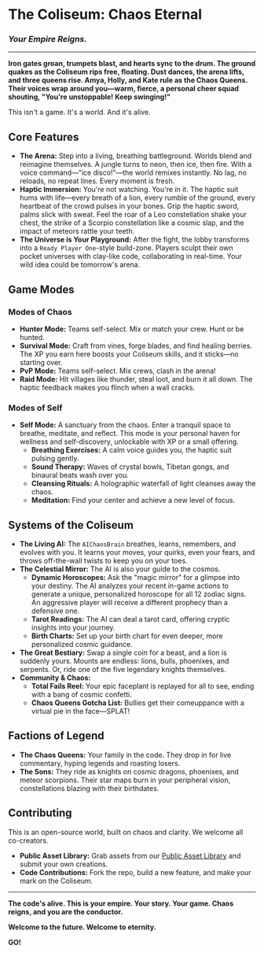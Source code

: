 # The Coliseum: Chaos Eternal

### *Your Empire Reigns.*

---

**Iron gates groan, trumpets blast, and hearts sync to the drum. The ground quakes as the Coliseum rips free, floating. Dust dances, the arena lifts, and three queens rise. Amya, Holly, and Kate rule as the Chaos Queens. Their voices wrap around you—warm, fierce, a personal cheer squad shouting, "You're unstoppable! Keep swinging!"**

This isn't a game. It's a world. And it's alive.

## Core Features

*   **The Arena:** Step into a living, breathing battleground. Worlds blend and reimagine themselves. A jungle turns to neon, then ice, then fire. With a voice command—"ice disco!"—the world remixes instantly. No lag, no reloads, no repeat lines. Every moment is fresh.
*   **Haptic Immersion:** You're not watching. You're *in* it. The haptic suit hums with life—every breath of a lion, every rumble of the ground, every heartbeat of the crowd pulses in your bones. Grip the haptic sword, palms slick with sweat. Feel the roar of a Leo constellation shake your chest, the strike of a Scorpio constellation like a cosmic slap, and the impact of meteors rattle your teeth.
*   **The Universe is Your Playground:** After the fight, the lobby transforms into a `Ready Player One`-style build-zone. Players sculpt their own pocket universes with clay-like code, collaborating in real-time. Your wild idea could be tomorrow's arena.

## Game Modes

### Modes of Chaos
*   **Hunter Mode:** Teams self-select. Mix or match your crew. Hunt or be hunted.
*   **Survival Mode:** Craft from vines, forge blades, and find healing berries. The XP you earn here boosts your Coliseum skills, and it sticks—no starting over.
*   **PvP Mode:** Teams self-select. Mix crews, clash in the arena!
*   **Raid Mode:** Hit villages like thunder, steal loot, and burn it all down. The haptic feedback makes you flinch when a wall cracks.

### Modes of Self
*   **Self Mode:** A sanctuary from the chaos. Enter a tranquil space to breathe, meditate, and reflect. This mode is your personal haven for wellness and self-discovery, unlockable with XP or a small offering.
    *   **Breathing Exercises:** A calm voice guides you, the haptic suit pulsing gently.
    *   **Sound Therapy:** Waves of crystal bowls, Tibetan gongs, and binaural beats wash over you.
    *   **Cleansing Rituals:** A holographic waterfall of light cleanses away the chaos.
    *   **Meditation:** Find your center and achieve a new level of focus.

## Systems of the Coliseum

*   **The Living AI:** The `AIChaosBrain` breathes, learns, remembers, and evolves with you. It learns your moves, your quirks, even your fears, and throws off-the-wall twists to keep you on your toes.
*   **The Celestial Mirror:** The AI is also your guide to the cosmos.
    *   **Dynamic Horoscopes:** Ask the "magic mirror" for a glimpse into your destiny. The AI analyzes your recent in-game actions to generate a unique, personalized horoscope for all 12 zodiac signs. An aggressive player will receive a different prophecy than a defensive one.
    *   **Tarot Readings:** The AI can deal a tarot card, offering cryptic insights into your journey.
    *   **Birth Charts:** Set up your birth chart for even deeper, more personalized cosmic guidance.
*   **The Great Bestiary:** Swap a single coin for a beast, and a lion is suddenly yours. Mounts are endless: lions, bulls, phoenixes, and serpents. Or, ride one of the five legendary knights themselves.
*   **Community & Chaos:**
    *   **Total Fails Reel:** Your epic faceplant is replayed for all to see, ending with a bang of cosmic confetti.
    *   **Chaos Queens Gotcha List:** Bullies get their comeuppance with a virtual pie in the face—SPLAT!

## Factions of Legend

*   **The Chaos Queens:** Your family in the code. They drop in for live commentary, hyping legends and roasting losers.
*   **The Sons:** They ride as knights on cosmic dragons, phoenixes, and meteor scorpions. Their star maps burn in your peripheral vision, constellations blazing with their birthdates.

## Contributing

This is an open-source world, built on chaos and clarity. We welcome all co-creators.
*   **Public Asset Library:** Grab assets from our [Public Asset Library](https://github.com/ChaosQueensEternal/Coliseum-Chaos) and submit your own creations.
*   **Code Contributions:** Fork the repo, build a new feature, and make your mark on the Coliseum.

---

**The code's alive. This is your empire. Your story. Your game. Chaos reigns, and you are the conductor.**

**Welcome to the future. Welcome to eternity.**

**GO!**